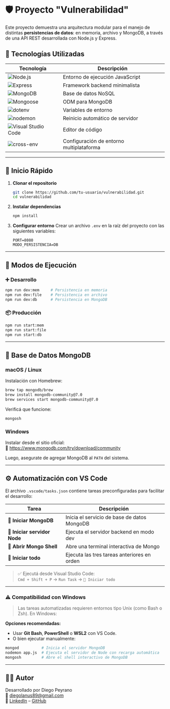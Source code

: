 
# 🛡️ Proyecto "Vulnerabilidad"

Este proyecto demuestra una arquitectura modular para el manejo de distintas **persistencias de datos**: en memoria, archivo y MongoDB, a través de una API REST desarrollada con Node.js y Express.

## 🧰 Tecnologías Utilizadas

| Tecnología     | Descripción                   |
|----------------|-------------------------------|
| ![Node.js](https://img.shields.io/badge/Node.js-339933?style=flat&logo=nodedotjs&logoColor=white) | Entorno de ejecución JavaScript |
| ![Express](https://img.shields.io/badge/Express.js-000000?style=flat&logo=express&logoColor=white) | Framework backend minimalista |
| ![MongoDB](https://img.shields.io/badge/MongoDB-4EA94B?style=flat&logo=mongodb&logoColor=white) | Base de datos NoSQL |
| ![Mongoose](https://img.shields.io/badge/Mongoose-880000?style=flat&logo=mongoose&logoColor=white) | ODM para MongoDB |
| ![dotenv](https://img.shields.io/badge/dotenv-ECD53F?style=flat&logo=dotenv&logoColor=black) | Variables de entorno |
| ![nodemon](https://img.shields.io/badge/nodemon-76D04B?style=flat&logo=nodemon&logoColor=black) | Reinicio automático de servidor |
| ![Visual Studio Code](https://img.shields.io/badge/VS%20Code-007ACC?style=flat&logo=visualstudiocode&logoColor=white) | Editor de código |
| ![cross-env](https://img.shields.io/badge/cross--env-3C873A?style=flat&logo=node.js&logoColor=white) | Configuración de entorno multiplataforma |

---

## 🚀 Inicio Rápido

1. **Clonar el repositorio**
   ```bash
   git clone https://github.com/tu-usuario/vulnerabilidad.git
   cd vulnerabilidad
   ```

2. **Instalar dependencias**
   ```bash
   npm install
   ```

3. **Configurar entorno**
   Crear un archivo `.env` en la raíz del proyecto con las siguientes variables:
   ```
   PORT=8080
   MODO_PERSISTENCIA=DB
   ```

---

## 🧪 Modos de Ejecución

### ➕ Desarrollo
```bash
npm run dev:mem     # Persistencia en memoria
npm run dev:file    # Persistencia en archivo
npm run dev:db      # Persistencia en MongoDB
```

### 📦 Producción
```bash
npm run start:mem
npm run start:file
npm run start:db
```

---

## 🍃 Base de Datos MongoDB

### macOS / Linux

Instalación con Homebrew:
```bash
brew tap mongodb/brew
brew install mongodb-community@7.0
brew services start mongodb-community@7.0
```

Verificá que funcione:
```bash
mongosh
```

### Windows

Instalar desde el sitio oficial:  
🔗 https://www.mongodb.com/try/download/community

Luego, asegurate de agregar MongoDB al `PATH` del sistema.

---

## ⚙️ Automatización con VS Code

El archivo `.vscode/tasks.json` contiene tareas preconfiguradas para facilitar el desarrollo:

| Tarea                           | Descripción                                  |
|--------------------------------|----------------------------------------------|
| 🍃 **Iniciar MongoDB**          | Inicia el servicio de base de datos MongoDB |
| 🚀 **Iniciar servidor Node**    | Ejecuta el servidor backend en modo dev     |
| 🐚 **Abrir Mongo Shell**        | Abre una terminal interactiva de Mongo      |
| 🔧 **Iniciar todo**             | Ejecuta las tres tareas anteriores en orden |

> ✅ Ejecutá desde Visual Studio Code:  
> `Cmd + Shift + P` → `Run Task` → `🔧 Iniciar todo`

---

### ⚠️ Compatibilidad con Windows

> Las tareas automatizadas requieren entornos tipo Unix (como Bash o Zsh). En Windows:

**Opciones recomendadas:**
- Usar **Git Bash**, **PowerShell** o **WSL2** con VS Code.
- O bien ejecutar manualmente:

```bash
mongod          # Inicia el servidor MongoDB
nodemon app.js  # Ejecuta el servidor de Node con recarga automática
mongosh         # Abre el shell interactivo de MongoDB
```


---


## 👩‍💻 Autor

Desarrollado por Diego Peyrano  
📧 diegolanus89@gmail.com  
🔗 [LinkedIn](https://www.linkedin.com/in/diego-peyrano-061b63120?utm_source=share&utm_campaign=share_via&utm_content=profile&utm_medium=ios_app) – [GitHub](https://github.com/diegolanu89)

